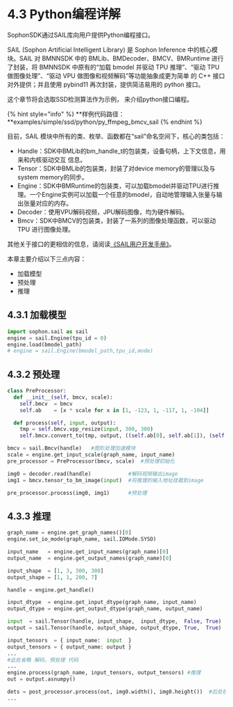 # 4.3 Python编程详解

SophonSDK通过SAIL库向用户提供Python编程接口。

SAIL (Sophon Artificial Intelligent Library) 是 Sophon Inference 中的核心模块。SAIL 对 BMNNSDK 中的 BMLib、BMDecoder、BMCV、BMRuntime 进行了封装，将 BMNNSDK 中原有的“加载 bmodel 并驱动 TPU 推理”、“驱动 TPU 做图像处理”、“驱动 VPU 做图像和视频解码”等功能抽象成更为简单 的 C++ 接口对外提供；并且使用 pybind11 再次封装，提供简洁易用的 python 接口。&#x20;

这个章节将会选取SSD检测算法作为示例， 来介绍python接口编程。

{% hint style="info" %}
**样例代码路径：**examples/simple/ssd/python/py\_ffmpeg\_bmcv\_sail
{% endhint %}

目前，SAIL 模块中所有的类、枚举、函数都在“sail”命名空间下，核心的类包括：

* Handle：SDK中BMLib的bm\_handle\_t的包装类，设备句柄，上下文信息，用来和内核驱动交互 信息。
* Tensor：SDK中BMLib的包装类，封装了对device memory的管理以及与system memory的同步。
* Engine：SDK中BMRuntime的包装类，可以加载bmodel并驱动TPU进行推理。一个Engine实例可以加载一个任意的bmodel，自动地管理输入张量与输出张量对应的内存。
* Decoder：使用VPU解码视频，JPU解码图像，均为硬件解码。
* &#x20;Bmcv：SDK中BMCV的包装类，封装了一系列的图像处理函数，可以驱动 TPU 进行图像处理。

其他关于接口的更相信的信息，请阅读[《SAIL用户开发手册》](https://doc.sophgo.com/docs/docs\_latest\_release/sophon-inference/html/index.html)。

本章主要介绍以下三点内容：

* 加载模型
* 预处理
* 推理

## 4.3.1 加载模型

```python
import sophon.sail as sail
engine = sail.Engine(tpu_id = 0)
engine.load(bmodel_path)
# engine = sail.Engine(bmodel_path,tpu_id,mode)
```

## 4.3.2 预处理

```python
class PreProcessor:
  def __init__(self, bmcv, scale):
    self.bmcv  = bmcv
    self.ab    = [x * scale for x in [1, -123, 1, -117, 1, -104]]

  def process(self, input, output):
    tmp = self.bmcv.vpp_resize(input, 300, 300)
    self.bmcv.convert_to(tmp, output, ((self.ab[0], self.ab[1]), (self.ab[2], self.ab[3]), (self.ab[4], self.ab[5])))

bmcv = sail.Bmcv(handle)   #图形处理加速模块
scale = engine.get_input_scale(graph_name, input_name)
pre_processor = PreProcessor(bmcv, scale)  #预处理初始化

img0 = decoder.read(handle)            #解码视频输出image
img1 = bmcv.tensor_to_bm_image(input)  #将推理的输入地址挂载到image

pre_processor.process(img0, img1)      #预处理
```

## 4.3.3 推理

```python
graph_name = engine.get_graph_names()[0]
engine.set_io_mode(graph_name, sail.IOMode.SYSO)

input_name   = engine.get_input_names(graph_name)[0]
output_name  = engine.get_output_names(graph_name)[0]

input_shape  = [1, 3, 300, 300]
output_shape = [1, 1, 200, 7]

handle = engine.get_handle()

input_dtype  = engine.get_input_dtype(graph_name, input_name)
output_dtype = engine.get_output_dtype(graph_name, output_name)

input  = sail.Tensor(handle, input_shape,  input_dtype,  False, True)
output = sail.Tensor(handle, output_shape, output_dtype, True,  True)

input_tensors  = { input_name:  input  }
output_tensors = { output_name: output }
...
#此处省略 解码，预处理 代码
...
engine.process(graph_name, input_tensors, output_tensors) #推理
out = output.asnumpy()

dets = post_processor.process(out, img0.width(), img0.height())  #后处理
...
```

